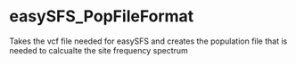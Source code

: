 # easySFS_PopFileFormat
 Takes the vcf file needed for easySFS and creates the population file that is needed to calcualte the site frequency spectrum
